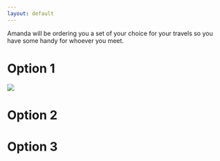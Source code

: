 ```yaml
---
layout: default
---
```


Amanda will be ordering you a set of your choice for your travels so you have some handy for whoever you meet.

# [](#header-1) Option 1
![](www.MrSBP.com/images/bcard1.png)

  

# [](#header-1) Option 2


# [](#header-1) Option 3


